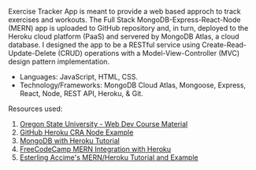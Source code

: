 Exercise Tracker App is meant to provide a web based approch to track exercises and workouts. The Full Stack MongoDB-Express-React-Node (MERN) app is uploaded to GitHub repository and, in turn, deployed to the Heroku cloud platform (PaaS) and servered by MongoDB Atlas, a cloud database. I designed the app to be a RESTful service using Create-Read-Update-Delete (CRUD) operations with a Model-View-Controller (MVC) design pattern implementation.

+ Languages: JavaScript, HTML, CSS.
+ Technology/Frameworks: MongoDB Cloud Atlas, Mongoose, Express, React, Node, REST API, Heroku, & Git.

Resources used:
1. [Oregon State University - Web Dev Course Material](https://canvas.oregonstate.edu/courses/1822080/assignments/syllabus)
2. [GitHub Heroku CRA Node Example](https://github.com/mars/heroku-cra-node#user-content-switching-from-create-react-app-buildpack)
3. [MongoDB with Heroku Tutorial](https://www.mongodb.com/developer/how-to/use-atlas-on-heroku/)
4. [FreeCodeCamp MERN Integration with Heroku](https://www.freecodecamp.org/news/deploying-a-mern-application-using-mongodb-atlas-to-heroku/)
5. [Esterling Accime's MERN/Heroku Tutorial and Example](https://youtube.com/playlist?list=PLurIMwd6GdCj_VlnKVceR66Sxfcb37VU8)
